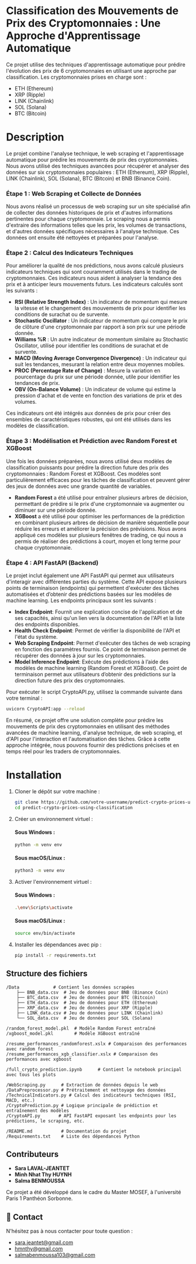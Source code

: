 # Classification des Mouvements de Prix des Cryptomonnaies : Une Approche d'Apprentissage Automatique

Ce projet utilise des techniques d'apprentissage automatique pour prédire l'évolution des prix de 6 cryptomonnaies en utilisant une approche par classification. Les cryptomonnaies prises en charge sont :

- ETH (Ethereum)
- XRP (Ripple)
- LINK (Chainlink)
- SOL (Solana)
- BTC (Bitcoin)

# Description
Le projet combine l'analyse technique, le web scraping et l'apprentissage automatique pour prédire les mouvements de prix des cryptomonnaies. Nous avons utilisé des techniques avancées pour récupérer et analyser des données sur six cryptomonnaies populaires : ETH (Ethereum), XRP (Ripple), LINK (Chainlink), SOL (Solana), BTC (Bitcoin) et BNB (Binance Coin).

### Étape 1 : Web Scraping et Collecte de Données
  
Nous avons réalisé un processus de web scraping sur un site spécialisé afin de collecter des données historiques de prix et d'autres informations pertinentes pour chaque cryptomonnaie. Le scraping nous a permis d'extraire des informations telles que les prix, les volumes de transactions, et d'autres données spécifiques nécessaires à l'analyse technique. Ces données ont ensuite été nettoyées et préparées pour l'analyse.

### Étape 2 : Calcul des Indicateurs Techniques
  
Pour améliorer la qualité de nos prédictions, nous avons calculé plusieurs indicateurs techniques qui sont couramment utilisés dans le trading de cryptomonnaies. Ces indicateurs nous aident à analyser la tendance des prix et à anticiper leurs mouvements futurs. Les indicateurs calculés sont les suivants :

- **RSI (Relative Strength Index)** : Un indicateur de momentum qui mesure la vitesse et le changement des mouvements de prix pour identifier les conditions de surachat ou de survente.
- **Stochastic Oscillator** : Un indicateur de momentum qui compare le prix de clôture d'une cryptomonnaie par rapport à son prix sur une période donnée.
- **Williams %R** : Un autre indicateur de momentum similaire au Stochastic Oscillator, utilisé pour identifier les conditions de surachat et de survente.
- **MACD (Moving Average Convergence Divergence)** : Un indicateur qui suit les tendances, mesurant la relation entre deux moyennes mobiles.
- **PROC (Percentage Rate of Change)** : Mesure la variation en pourcentage du prix sur une période donnée, utile pour identifier les tendances de prix.
- **OBV (On-Balance Volume)** : Un indicateur de volume qui estime la pression d'achat et de vente en fonction des variations de prix et des volumes.

Ces indicateurs ont été intégrés aux données de prix pour créer des ensembles de caractéristiques robustes, qui ont été utilisés dans les modèles de classification.

### Étape 3 : Modélisation et Prédiction avec Random Forest et XGBoost
Une fois les données préparées, nous avons utilisé deux modèles de classification puissants pour prédire la direction future des prix des cryptomonnaies : Random Forest et XGBoost. Ces modèles sont particulièrement efficaces pour les tâches de classification et peuvent gérer des jeux de données avec une grande quantité de variables.

- **Random Forest** a été utilisé pour entraîner plusieurs arbres de décision, permettant de prédire si le prix d'une cryptomonnaie va augmenter ou diminuer sur une période donnée.
- **XGBoost** a été utilisé pour optimiser les performances de la prédiction en combinant plusieurs arbres de décision de manière séquentielle pour réduire les erreurs et améliorer la précision des prévisions.
Nous avons appliqué ces modèles sur plusieurs fenêtres de trading, ce qui nous a permis de réaliser des prédictions à court, moyen et long terme pour chaque cryptomonnaie.

### Étape 4 : API FastAPI (Backend)
Le projet inclut également une API FastAPI qui permet aux utilisateurs d'interagir avec différentes parties du système. Cette API expose plusieurs points de terminaison (endpoints) qui permettent d'exécuter des tâches automatisées et d’obtenir des prédictions basées sur les modèles de machine learning. Les endpoints principaux sont les suivants :

- **Index Endpoint**: Fournit une explication concise de l'application et de ses capacités, ainsi qu'un lien vers la documentation de l'API et la liste des endpoints disponibles.
- **Health Check Endpoint**: Permet de vérifier la disponibilité de l'API et l'état du système.
- **Web Scraping Endpoint**: Permet d'exécuter des tâches de web scraping en fonction des paramètres fournis. Ce point de terminaison permet de récupérer des données à jour sur les cryptomonnaies.
- **Model Inference Endpoint**: Exécute des prédictions à l’aide des modèles de machine learning (Random Forest et XGBoost). Ce point de terminaison permet aux utilisateurs d’obtenir des prédictions sur la direction future des prix des cryptomonnaies.

Pour exécuter le script CryptoAPI.py, utilisez la commande suivante dans votre terminal :
   ```bash
   uvicorn CryptoAPI:app --reload
   ```

En résumé, ce projet offre une solution complète pour prédire les mouvements de prix des cryptomonnaies en utilisant des méthodes avancées de machine learning, d'analyse technique, de web scraping, et d'API pour l'interaction et l'automatisation des tâches. Grâce à cette approche intégrée, nous pouvons fournir des prédictions précises et en temps réel pour les traders de cryptomonnaies.

# Installation

1. Cloner le dépôt sur votre machine :
   
   ```bash
   git clone https://github.com/votre-username/predict-crypto-prices-using-classification.git
   cd predict-crypto-prices-using-classification
   ```

2. Créer un environnement virtuel :
   #### Sous Windows :
         
   ```bash
   python -m venv env
   ```
   #### Sous macOS/Linux :
         
   ```bash
   python3 -m venv env
   ```
3. Activer l'environnement virtuel :

   #### Sous Windows :
   
   ```bash
   .\env\Scripts\activate
   ```
   #### Sous macOS/Linux :
   
   ```bash
   source env/bin/activate
   ```

4. Installer les dépendances avec pip :
   
   ```bash
   pip install -r requirements.txt
   ```
## Structure des fichiers
``` 
/Data             # Contient les données scrapées
    ├── BNB_data.csv  # Jeu de données pour BNB (Binance Coin)
    ├── BTC_data.csv  # Jeu de données pour BTC (Bitcoin)
    ├── ETH_data.csv  # Jeu de données pour ETH (Ethereum)
    ├── XRP_data.csv  # Jeu de données pour XRP (Ripple)
    ├── LINK_data.csv # Jeu de données pour LINK (Chainlink)
    └── SOL_data.csv  # Jeu de données pour SOL (Solana)

/random_forest_model.pkl  # Modèle Random Forest entraîné
/xgboost_model.pkl        # Modèle XGBoost entraîné

/resume_performances_randomforest.xslx # Comparaison des performances avec random forest
/resume_performances_xgb_classifier.xslx # Comparaison des performances avec xgboost

/full_crypto_prediction.ipynb      # Contient le notebook principal avec tous les plots

/WebScraping.py      # Extraction de données depuis le web
/DataPreprocessor.py # Prétraitement et nettoyage des données
/TechnicalIndicators.py # Calcul des indicateurs techniques (RSI, MACD, etc.)
/CryptoPrediction.py # Logique principale de prédiction et entraînement des modèles
/CryptoAPI.py       # API FastAPI exposant les endpoints pour les prédictions, le scraping, etc.

/README.md           # Documentation du projet
/Requirements.txt    # Liste des dépendances Python
```
## Contributeurs

- **Sara LAVAL-JEANTET**
- **Minh Nhat Thy HUYNH**
- **Salma BENMOUSSA**

Ce projet a été développé dans le cadre du Master MOSEF, à l'université Paris 1 Panthéon Sorbonne.

## 📩 Contact

N'hésitez pas à nous contacter pour toute question :

- sara.jeantet@gmail.com
- hmnthy@gmail.com
- salmabenmoussa103@gmail.com 

